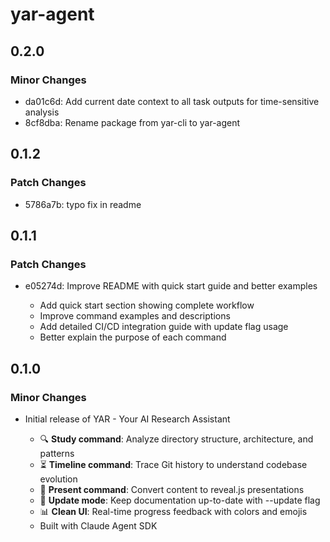 # yar-agent

## 0.2.0

### Minor Changes

- da01c6d: Add current date context to all task outputs for time-sensitive analysis
- 8cf8dba: Rename package from yar-cli to yar-agent

## 0.1.2

### Patch Changes

- 5786a7b: typo fix in readme

## 0.1.1

### Patch Changes

- e05274d: Improve README with quick start guide and better examples

  - Add quick start section showing complete workflow
  - Improve command examples and descriptions
  - Add detailed CI/CD integration guide with update flag usage
  - Better explain the purpose of each command

## 0.1.0

### Minor Changes

- Initial release of YAR - Your AI Research Assistant

  - 🔍 **Study command**: Analyze directory structure, architecture, and patterns
  - ⏳ **Timeline command**: Trace Git history to understand codebase evolution
  - 🎨 **Present command**: Convert content to reveal.js presentations
  - 🔄 **Update mode**: Keep documentation up-to-date with --update flag
  - 📊 **Clean UI**: Real-time progress feedback with colors and emojis
  - Built with Claude Agent SDK
